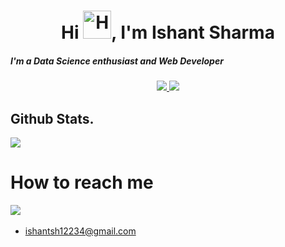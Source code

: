 <h1 align="center">Hi <img src="https://raw.githubusercontent.com/nixin72/nixin72/master/wave.gif" alt="Hand Emoji" height="45" width="45" />, I'm Ishant Sharma</h1>
<h5>I'm a Data Science enthusiast and Web Developer</h5>


<p align="center">
 <a target=_blank href="http://github-readme-streak-stats.herokuapp.com/?user=techishant&theme=radical&date_format=M%20j%5B%2C%20Y%5D">
<img src="http://github-readme-streak-stats.herokuapp.com?user=techishant&theme=radical&date_format=M%20j%5B%2C%20Y%5D"/>
 </a>
<!-- </p>
<p align="center"> -->
<img src="https://github-readme-stats.vercel.app/api?username=techishant&count_private=true&show_icons=true&theme=radical" />
</p>
 
<!-- [![Top Langs](https://github-readme-stats.vercel.app/api/top-langs/?username=techishant&show_icons=true&theme=radical&layout=compact)](https://github.com/anuraghazra/github-readme-stats) -->

## Github Stats.
<!-- <img alt="Ishant Sharma's Activity Graph" src="https://activity-graph.herokuapp.com/graph?username=techishant&bg_color=141321&color=c73774&line=fd428d&point=FFFFFF" /> -->
<img src="https://github-readme-stats.vercel.app/api/top-langs/?username=techishant&show_icons=true&theme=radical&layout=compact"/>

# How to reach me 
<a href="mailto:ishantsh12234@gmail.com?subject=Hello%20Ishant,%20From%20Github"><img src="https://img.shields.io/badge/gmail-%23D14836.svg?&style=for-the-badge&logo=gmail&logoColor=white" /></a>&nbsp;&nbsp;&nbsp;&nbsp;
- ishantsh12234@gmail.com
